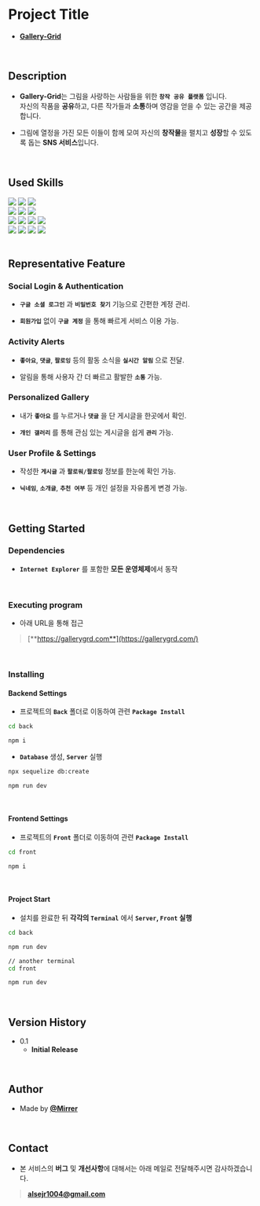 # Project Title

- [**Gallery-Grid**](https://gallerygrd.com/)

<br />

## Description

- **Gallery-Grid**는 그림을 사랑하는 사람들을 위한 **`창작 공유 플랫폼`** 입니다.  
  자신의 작품을 **공유**하고, 다른 작가들과 **소통**하며 영감을 얻을 수 있는 공간을 제공합니다.

- 그림에 열정을 가진 모든 이들이 함께 모여 자신의 **창작물**을 펼치고 **성장**할 수 있도록 돕는 **SNS 서비스**입니다.

<br />

## Used Skills

<div style={{display: 'flex'}}>
   <img src="https://img.shields.io/badge/TYPESCRIPT-bcbcbc?style=flat-square&logo=TYPESCRIPT&logoColor=white"/>
    <img src="https://img.shields.io/badge/REACT-bcbcbc?style=flat-square&logo=React&logoColor=white"/>
     <img src="https://img.shields.io/badge/NEXT.JS-bcbcbc?style=flat-square&logo=Next.js&logoColor=white"/>   
</div>

<div style={{display: 'flex'}}>
   <img src="https://img.shields.io/badge/REDUX-bcbcbc?style=flat-square&logo=Redux&logoColor=white"/>
   <img src="https://img.shields.io/badge/REDUX SAGA-bcbcbc?style=flat-square&logo=Redux-Saga&logoColor=white"/>
      <img src="https://img.shields.io/badge/STYLED COMPONENTS-bcbcbc?style=flat-square&logo=styled-components&logoColor=white"/>
  </div>

<div style={{display: 'flex'}}>
   <img src="https://img.shields.io/badge/NODE.JS-bcbcbc?style=flat-square&logo=Node.js&logoColor=white"/>
   <img src="https://img.shields.io/badge/EXPRESS-bcbcbc?style=flat-square&logo=Express&logoColor=white"/>
   <img src="https://img.shields.io/badge/SEQUELIZE-bcbcbc?style=flat-square&logo=Sequelize&logoColor=white"/>
   <img src="https://img.shields.io/badge/MYSQL-bcbcbc?style=flat-square&logo=MySQL&logoColor=white"/>
</div>

<div style={{display: 'flex'}}>
   <img src="https://img.shields.io/badge/AWS-bcbcbc?style=flat-square&logo=Amazon AWS&logoColor=white"/>
   <img src="https://img.shields.io/badge/PM2-bcbcbc?style=flat-square&logo=Amazon PM2&logoColor=white"/>
      <img src="https://img.shields.io/badge/NGINX-bcbcbc?style=flat-square&logo=Amazon NGINX&logoColor=white"/>
   <img src="https://img.shields.io/badge/LAMBDA-bcbcbc?style=flat-square&logo=AWS Lambda&logoColor=white"/>
</div>

<br />

## Representative Feature

### Social Login & Authentication

- **`구글 소셜 로그인`** 과 **`비밀번호 찾기`** 기능으로 간편한 계정 관리.

- **`회원가입`** 없이 **`구글 계정`** 을 통해 빠르게 서비스 이용 가능.

### Activity Alerts

- **`좋아요`**, **`댓글`**, **`팔로잉`** 등의 활동 소식을 **`실시간 알림`** 으로 전달.

- 알림을 통해 사용자 간 더 빠르고 활발한 **`소통`** 가능.

### Personalized Gallery

- 내가 **`좋아요`** 를 누르거나 **`댓글`** 을 단 게시글을 한곳에서 확인.

- **`개인 갤러리`** 를 통해 관심 있는 게시글을 쉽게 **`관리`** 가능.

### User Profile & Settings

- 작성한 **`게시글`** 과 **`팔로워/팔로잉`** 정보를 한눈에 확인 가능.

- **`닉네임`**, **`소개글`**, **`추천 여부`** 등 개인 설정을 자유롭게 변경 가능.

<br />

## Getting Started

### Dependencies

- **`Internet Explorer`** 를 포함한 **모든 운영체제**에서 동작

<br />

### Executing program

- 아래 URL을 통해 접근

> [**https://gallerygrd.com**](https://gallerygrd.com/)

<br />

### Installing

#### Backend Settings

- 프로젝트의 **`Back`** 폴더로 이동하여 관련 **`Package Install`**

```bash
cd back
```

```bash
npm i
```

- **`Database`** 생성, **`Server`** 실행

```bash
npx sequelize db:create
```

```bash
npm run dev
```

<br>

#### Frontend Settings

- 프로젝트의 **`Front`** 폴더로 이동하여 관련 **`Package Install`**

```bash
cd front
```

```bash
npm i
```

<br>

#### Project Start

- 설치를 완료한 뒤 **각각의 `Terminal`** 에서 **`Server`, `Front` 실행**

```bash
cd back
```

```bash
npm run dev
```

```bash
// another terminal
cd front
```

```bash
npm run dev
```

<br />

## Version History

- 0.1
  - **Initial Release**

<br />

## Author

- Made by [**@Mirrer**](https://www.instagram.com/mirrerlike_/)

<br />

## Contact

- 본 서비스의 **버그** 및 **개선사항**에 대해서는 아래 메일로 전달해주시면 감사하겠습니다.

> [**alsejr1004@gmail.com**](mailto:alsejr1004@gmail.com)

<br />
